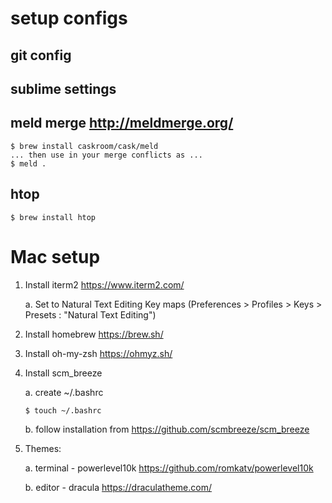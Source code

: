 # setup configs

## git config

## sublime settings

## meld merge http://meldmerge.org/
    $ brew install caskroom/cask/meld
    ... then use in your merge conflicts as ...
    $ meld .

## htop 
    $ brew install htop

# Mac setup
1. Install iterm2 https://www.iterm2.com/

     a. Set to Natural Text Editing Key maps (Preferences > Profiles > Keys > Presets : "Natural Text Editing")
     
2. Install homebrew https://brew.sh/
3. Install oh-my-zsh https://ohmyz.sh/
4. Install scm_breeze
     
    a. create ~/.bashrc 
       
       $ touch ~/.bashrc
    b. follow installation from https://github.com/scmbreeze/scm_breeze
5. Themes: 

    a. terminal - powerlevel10k https://github.com/romkatv/powerlevel10k
    
    b. editor - dracula https://draculatheme.com/

